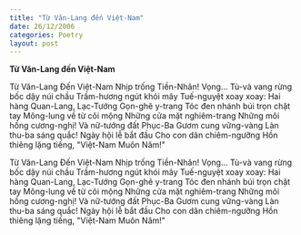 ```yaml
---
title: "Từ Văn-Lang đến Việt-Nam"
date: 26/12/2006
categories: Poetry
layout: post
---
```


**Từ Văn-Lang đến Việt-Nam**

Từ Văn-Lang Đến Việt-Nam
Nhịp trống Tiền-Nhân! Vọng...
Tù-và vang rừng bốc dậy núi chầu
Trầm-hương ngút khói mây
Tuế-nguyệt xoay xoay:
Hai hàng Quan-Lang, Lạc-Tướng
Gọn-ghẽ y-trang
Tóc đen nhánh búi trọn chặt tay
Mông-lung về từ cõi mộng
Những cửa mặt nghiêm-trang
Những môi hồng cương-nghị!
Và nữ-tướng đất Phục-Ba
Gươm cung vững-vàng
Làn thu-ba sáng quắc!
Ngày hội lễ bắt đầu
Cho con dân chiêm-ngưỡng
Hồn thiêng lặng tiếng,
"Việt-Nam Muôn Năm!"

Từ Văn-Lang Đến Việt-Nam
Nhịp trống Tiền-Nhân! Vọng...
Tù-và vang rừng bốc dậy núi chầu
Trầm-hương ngút khói mây
Tuế-nguyệt xoay xoay:
Hai hàng Quan-Lang, Lạc-Tướng
Gọn-ghẽ y-trang
Tóc đen nhánh búi trọn chặt tay
Mông-lung về từ cõi mộng
Những cửa mặt nghiêm-trang
Những môi hồng cương-nghị!
Và nữ-tướng đất Phục-Ba
Gươm cung vững-vàng
Làn thu-ba sáng quắc!
Ngày hội lễ bắt đầu
Cho con dân chiêm-ngưỡng
Hồn thiêng lặng tiếng,
"Việt-Nam Muôn Năm!"
